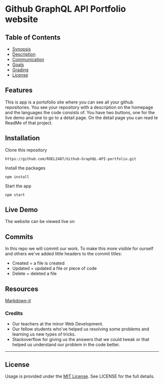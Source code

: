 # Github GraphQL API Portfolio website

## Table of Contents
- [Synopsis](#synopsis)
- [Description](#description)
- [Communication](#communication)
- [Goals](#goals)
- [Grading](#grading)
- [License](#license)

## Features
This is app is a portofolio site where you can see all your github repositories. You see your repository with a description on the homepage and the languages the code consists of. You have two buttons, one for the live demo and one to go to a detail page. On the detail page you can read te ReadMe of that project.  

## Installation 
Clone this repository

```
https://github.com/ROEL2407/Github-GraphQL-API-portfolio.git
```

Install the packages
```
npm install
```

Start the app
```
npm start
```


## Live Demo
The website can be viewed live on 

## Commits
In this repo we will commit our work. To make this more visible for ourself and others we've added little headers to the commit titles:
* Created = a file is created
* Updated = updated a file or piece of code
* Delete = deleted a file

## Resources
[Markdown-it](https://www.npmjs.com/package/markdown-it)

### Credits
* Our teachers at the minor Web Development.
* Our fellow students who've helped us resolving some problems and learning us new types of tricks.
* Stackoverflow for giving us the answers that we could tweak or that helped us understand our problem in the code better.  
<hr />

## License
Usage is provided under the [MIT License](https://github.com/ROEL2407/Github-GraphQL-API-portfolio/blob/main/LICENSE). See LICENSE for the full details.



<!-- Here are some hints for your project! -->

<!-- Start out with a title and a description -->

<!-- Add a nice image here at the end of the week, showing off your shiny frontend 📸 -->

<!-- Add a link to your live demo in Github Pages 🌐-->

<!-- replace the code in the /docs folder with your own, so you can showcase your work with GitHub Pages 🌍 -->

<!-- Maybe a table of contents here? 📚 -->

<!-- ☝️ replace this description with a description of your own work -->

<!-- How about a section that describes how to install this project? 🤓 -->

<!-- ...but how does one use this project? What are its features 🤔 -->

<!-- ...you should implement an explanation of client- server rendering choices 🍽 -->

<!-- ...and an activity diagram including the Service Worker 📈 -->

<!-- This would be a good place for a list of enhancements to optimize the critical render path implemented your app  -->

<!-- Maybe a checklist of done stuff and stuff still on your wishlist? ✅ -->

<!-- We all stand on the shoulders of giants, please link all the sources you used in to create this project. -->

<!-- How about a license here? When in doubt use GNU GPL v3. 📜  -->
